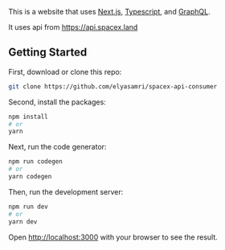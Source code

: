 This is a website that uses 
[Next.js](https://nextjs.org/),
[Typescript](https://typescriptlang.org/),
and [GraphQL](https://graphql.org/).

It uses api from https://api.spacex.land

## Getting Started

First, download or clone this repo:

```bash
git clone https://github.com/elyasamri/spacex-api-consumer
```

Second, install the packages:

```bash
npm install
# or
yarn
```

Next, run the code generator:
```bash
npm run codegen
# or
yarn codegen
```

Then, run the development server:

```bash
npm run dev
# or
yarn dev
```

Open [http://localhost:3000](http://localhost:3000) with your browser to see the result.
